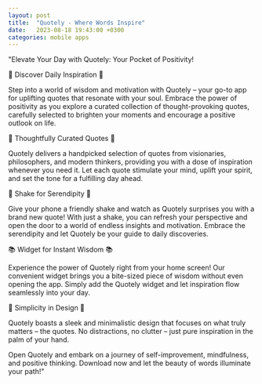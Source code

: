 ```yaml
---
layout: post
title:  "Quotely - Where Words Inspire"
date:   2023-08-18 19:43:00 +0300
categories: mobile apps
---
```


"Elevate Your Day with Quotely: Your Pocket of Positivity!

🌟 Discover Daily Inspiration 🌟

Step into a world of wisdom and motivation with Quotely – your go-to app for uplifting quotes that resonate with your soul. Embrace the power of positivity as you explore a curated collection of thought-provoking quotes, carefully selected to brighten your moments and encourage a positive outlook on life.

📜 Thoughtfully Curated Quotes 📜

Quotely delivers a handpicked selection of quotes from visionaries, philosophers, and modern thinkers, providing you with a dose of inspiration whenever you need it. Let each quote stimulate your mind, uplift your spirit, and set the tone for a fulfilling day ahead.

🔄 Shake for Serendipity 🔄

Give your phone a friendly shake and watch as Quotely surprises you with a brand new quote! With just a shake, you can refresh your perspective and open the door to a world of endless insights and motivation. Embrace the serendipity and let Quotely be your guide to daily discoveries.

📚 Widget for Instant Wisdom 📚

Experience the power of Quotely right from your home screen! Our convenient widget brings you a bite-sized piece of wisdom without even opening the app. Simply add the Quotely widget and let inspiration flow seamlessly into your day.

🎨 Simplicity in Design 🎨

Quotely boasts a sleek and minimalistic design that focuses on what truly matters – the quotes. No distractions, no clutter – just pure inspiration in the palm of your hand.

Open Quotely and embark on a journey of self-improvement, mindfulness, and positive thinking. Download now and let the beauty of words illuminate your path!"